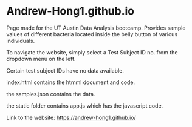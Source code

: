 # Andrew-Hong1.github.io
Page made for the UT Austin Data Analysis bootcamp. Provides sample values of different bacteria located inside the belly button of various individuals.

To navigate the website, simply select a Test Subject ID no. from the dropdown menu on the left.

Certain test subject IDs have no data available.

index.html contains the htmml document and code.  

the samples.json contains the data.  

the static folder contains app.js which has the javascript code.

Link to the website: https://andrew-hong1.github.io/
